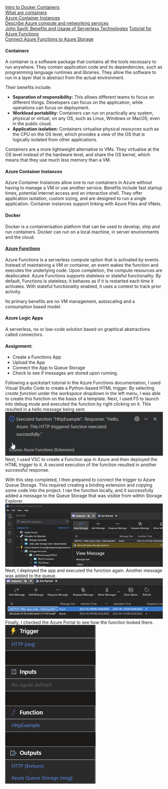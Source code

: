 [Intro to Docker Containers](https://learn.microsoft.com/en-us/training/modules/intro-to-docker-containers/)  
[What are containers](https://cloud.google.com/learn/what-are-containers)  
[Azure Container Instances](https://learn.microsoft.com/en-us/azure/container-instances/container-instances-overview)  
[Describe Azure compute and networking services](https://learn.microsoft.com/en-us/training/modules/describe-azure-compute-networking-services/)  
[John Savill: Benefits and Usage of Serverless Technologies](https://www.youtube.com/watch?v=-xeJGiMw5OE)
[Tutorial for Azure Functions](https://learn.microsoft.com/en-us/azure/azure-functions/create-first-function-vs-code-python?pivots=python-mode-configuration)  
[Connect Azure Functions to Azure Storage](https://learn.microsoft.com/en-us/azure/azure-functions/functions-add-output-binding-storage-queue-vs-code?pivots=programming-language-python&tabs=in-process%2Cv1)  

#### Containers
A container is a software package that contains all the tools necessary to run anywhere. They contain application code and its dependencies, such as programming language runtimes and libraries. They allow the software to run in a layer that is abstract from the actual environment.

Their benefits include:
* **Separation of responsibility:** This allows different teams to focus on different things. Developers can focus on the application, while operations can focus on deployment.
* **Workload portability:** Containers can run on practically any system, physical or virtual; on any OS, such as Linux, Windows or MacOS; even in the public cloud.
* **Application isolation:** Containers virtualise physical resources such as the CPU on the OS level, which provides a view of the OS that is logically isolated from other applications.

Containers are a more lightweight alternative to VMs. They virtualise at the OS level instead of the hardware level, and share the OS kernel, which means that they use much less memory than a VM.

#### Azure Container Instances
Azure Container Instances allow one to run containers in Azure without having to manage a VM or use another service. Benefits include fast startup times, potential internet access and an interactive shell. They offer application isolation, custom sizing, and are designed to run a single application. Container instances support linking with Azure Files and VNets.

#### Docker
Docker is a containerisation platform that can be used to develop, ship and run containers. Docker can run on a local machine, in server environments and the cloud. 



#### [Azure Functions](https://learn.microsoft.com/en-us/training/modules/describe-azure-compute-networking-services/6-functions)
Azure Functions is a serverless compute option that is activated by events. Instead of maintaining a VM or container, an event wakes the function and executes the underlying code. Upon completion, the compute resources are deallocated. Azure Functions supports stateless or stateful functionality. By default, Functions is stateless; it behaves as if it is restarted each time it activates. With stateful functionality enabled, it uses a context to track prior activity.

Its primary benefits are no VM management, autoscaling and a consumption based model.

#### Azure Logic Apps
A serverless, no or low-code solution based on graphical abstractions called connectors. 

#### Assignment:
* Create a Functions App
* Upload the App
* Connect the App to Queue Storage
* Check to see if messages are stored upon running.

Following a quickstart tutorial in the Azure Functions documentation, I used Visual Studio Code to create a Python-based HTML trigger. By selecting *create function* under the *workspace* dropdown in the left menu, I was able to create this function on the basis of a template. Next, I used F5 to launch into debug mode and executed the function by right clicking on it. This resulted in a hello message being sent.  
![ss1](../../00_includes/AZ-18_screenshot1.png)  
Next, I used VSC to create a Function app in Azure and then deployed the HTML trigger to it. A second execution of the function resulted in another successful response.

With this step completed, I then prepared to connect the trigger to Azure Queue Storage. This required creating a binding extension and copying some code into the project. I ran the function locally, and it successfully added a message to the Queue Storage that was visible from within Storage Explorer.  
![SS2](../../00_includes/AZ-18_screenshot2.png)  
Next, I deployed the app and executed the function again. Another message was added to the queue.  
![ss3](../../00_includes/AZ-18_screenshot3.png)  
Finally, I checked the Azure Portal to see how the function looked there.
![ss4](../../00_includes/AZ-18_screenshot4.png)  
